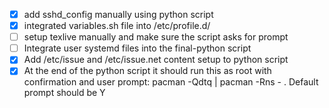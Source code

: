 - [x] add sshd_config manually using python script
- [x] integrated variables.sh file into /etc/profile.d/
- [ ] setup texlive manually and make sure the script asks for prompt
- [ ] Integrate user systemd files into the final-python script
- [x] Add /etc/issue and /etc/issue.net content setup to python script
- [x] At the end of the python script it should run this as root with confirmation and user prompt: pacman -Qdtq | pacman -Rns - . Default prompt should be Y
